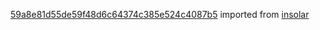 [59a8e81d55de59f48d6c64374c385e524c4087b5](https://github.com/insolar/insolar/commit/59a8e81d55de59f48d6c64374c385e524c4087b5) imported from [insolar](https://github.com/insolar/insolar)
